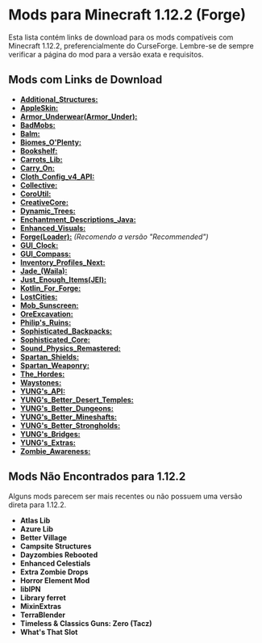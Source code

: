 # Mods para Minecraft 1.12.2 (Forge)

Esta lista contém links de download para os mods compatíveis com Minecraft 1.12.2, preferencialmente do CurseForge. Lembre-se de sempre verificar a página do mod para a versão exata e requisitos.

## Mods com Links de Download

- [**Additional_Structures:**](https://www.curseforge.com/minecraft/mc-mods/additionalstructures/files?version=1.12.2)
- [**AppleSkin:**](https://www.curseforge.com/minecraft/mc-mods/apprmdir)
- [**Armor_Underwear(Armor_Under):**]()
- [**BadMobs:**](https://www.curseforge.com/minecraft/mc-mods/bad-mobs)
- [**Balm:**](https://www.curseforge.com/minecraft/mc-mods/balm/files?version=1.12.2)
- [**Biomes_O'Plenty:**](https://www.curseforge.com/minecraft/mc-mods/biomes-o-plenty/files?version=1.12.20)
- [**Bookshelf:**](https://www.curseforge.com/minecraft/mc-mods/bookshelf/files?version=1.12.2)
- [**Carrots_Lib:**](https://www.curseforge.com/minecraft/mc-mods/carrots-lib/files?version=1.12.2)
- [**Carry_On:**](https://www.curseforge.com/minecraft/mc-mods/carry-on/files?version=1.12.2)
- [**Cloth_Config_v4_API:**](https://www.curseforge.com/minecraft/mc-mods/cloth-config/files?version=1.12.2)
- [**Collective:**](https://www.curseforge.com/minecraft/mc-mods/collective/files?version=1.12.2)
- [**CoroUtil:**](https://www.curseforge.com/minecraft/mc-mods/coroutil/files?version=1.12.2)
- [**CreativeCore:**](https://www.curseforge.com/minecraft/mc-mods/creativecore/files?version=1.12.2)
- [**Dynamic_Trees:**](https://www.curseforge.com/minecraft/mc-mods/dynamic-trees/files?version=1.12.2)
- [**Enchantment_Descriptions_Java:**](https://www.curseforge.com/minecraft/mc-mods/enchantment-descriptions/files?version=1.12.2)
- [**Enhanced_Visuals:**](https://www.curseforge.com/minecraft/mc-mods/enhancedvisuals/files?version=1.12.2)
- [**Forge(Loader):**](https://files.minecraftforge.net/net/minecraftforge/forge/index_1.12.2.html) _(Recomendo a versão "Recommended")_
- [**GUI_Clock:**](https://www.curseforge.com/minecraft/mc-mods/gui-clock/files?version=1.12.2)
- [**GUI_Compass:**](https://www.curseforge.com/minecraft/mc-mods/gui-compass/files?version=1.12.2)
- [**Inventory_Profiles_Next:**](https://www.curseforge.com/minecraft/mc-mods/inventory-profiles-next/files?version=1.12.2)
- [**Jade\_(Waila):**](https://www.curseforge.com/minecraft/mc-mods/hwyla/files?version=1.12.2)
- [**Just_Enough_Items(JEI):**](https://www.curseforge.com/minecraft/mc-mods/jei/files?version=1.12.2)
- [**Kotlin_For_Forge:**](https://www.curseforge.com/minecraft/mc-mods/kotlin-for-forge/files?version=1.12.2)
- [**LostCities:**](https://www.curseforge.com/minecraft/mc-mods/lost-cities/files?version=1.12.2)
- [**Mob_Sunscreen:**](https://www.curseforge.com/minecraft/mc-mods/mob-sunscreen/files?version=1.12.2)
- [**OreExcavation:**](https://www.curseforge.com/minecraft/mc-mods/ore-excavation/files?version=1.12.2)
- [**Philip's_Ruins:**](https://www.curseforge.com/minecraft/mc-mods/philips-ruins/files?version=1.12.2)
- [**Sophisticated_Backpacks:**](https://www.curseforge.com/minecraft/mc-mods/sophisticated-backpacks/files?version=1.12.2)
- [**Sophisticated_Core:**](https://www.curseforge.com/minecraft/mc-mods/sophisticated-core/files?version=1.12.2)
- [**Sound_Physics_Remastered:**](https://www.curseforge.com/minecraft/mc-mods/sound-physics-remastered/files?version=1.12.2)
- [**Spartan_Shields:**](https://www.curseforge.com/minecraft/mc-mods/spartan-shields/files?version=1.12.2)
- [**Spartan_Weaponry:**](https://www.curseforge.com/minecraft/mc-mods/spartan-weaponry/files?version=1.12.2)
- [**The_Hordes:**](https://www.curseforge.com/minecraft/mc-mods/the-hordes/files?version=1.12.2)
- [**Waystones:**](https://www.curseforge.com/minecraft/mc-mods/waystones/files?version=1.12.2)
- [**YUNG's_API:**](https://www.curseforge.com/minecraft/mc-mods/yungs-api/files?version=1.12.2)
- [**YUNG's_Better_Desert_Temples:**](https://www.curseforge.com/minecraft/mc-mods/yungs-better-desert-temples/files?version=1.12.2)
- [**YUNG's_Better_Dungeons:**](https://www.curseforge.com/minecraft/mc-mods/yungs-better-dungeons/files?version=1.12.2)
- [**YUNG's_Better_Mineshafts:**](https://www.curseforge.com/minecraft/mc-mods/yungs-better-mineshafts/files?version=1.12.2)
- [**YUNG's_Better_Strongholds:**](https://www.curseforge.com/minecraft/mc-mods/yungs-better-strongholds/files?version=1.12.2)
- [**YUNG's_Bridges:**](https://www.curseforge.com/minecraft/mc-mods/yungs-bridges/files?version=1.12.2)
- [**YUNG's_Extras:**](https://www.curseforge.com/minecraft/mc-mods/yungs-extras/files?version=1.12.2)
- [**Zombie_Awareness:**](https://www.curseforge.com/minecraft/mc-mods/zombie-awareness/files?version=1.12.2)

## Mods Não Encontrados para 1.12.2

Alguns mods parecem ser mais recentes ou não possuem uma versão direta para 1.12.2.

- **Atlas Lib**
- **Azure Lib**
- **Better Village**
- **Campsite Structures**
- **Dayzombies Rebooted**
- **Enhanced Celestials**
- **Extra Zombie Drops**
- **Horror Element Mod**
- **libIPN**
- **Library ferret**
- **MixinExtras**
- **TerraBlender**
- **Timeless & Classics Guns: Zero (Tacz)**
- **What's That Slot**
